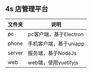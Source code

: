 ## 4s 店管理平台



| 文件夹 | 说明                   |
| ------ | ---------------------- |
| pc     | pc客户端，基于Electron |
| phone  | 手机客户端，基于uniapp |
| server | 服务端，基于NodeJs     |
| web    | web端，使用vuetifyjs   |

